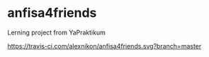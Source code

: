 # anfisa4friends
Lerning project from YaPraktikum

https://travis-ci.com/alexnikon/anfisa4friends.svg?branch=master
